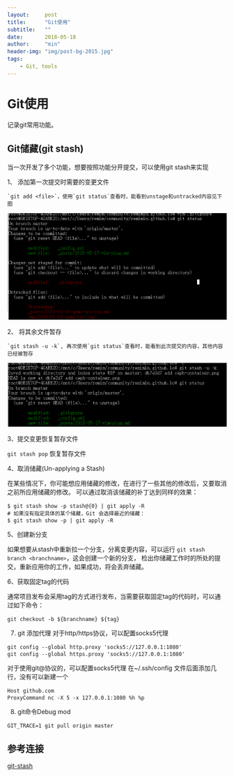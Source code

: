 ```yaml
---
layout:     post
title:      "Git使用"
subtitle:   ""
date:       2018-05-18
author:     "min"
header-img: "img/post-bg-2015.jpg"
tags:
    - Git, tools
---
```

# Git使用
记录git常用功能。

## Git储藏(git stash)

当一次开发了多个功能，想要按照功能分开提交，可以使用git stash来实现

1、 添加第一次提交时需要的变更文件

    `git add <file>`，使用`git status`查看时，能看到unstage和untracked内容见下图

![](img/git_usage/git_status_before_stash.png)

2、 将其余文件暂存

    `git stash -u -k`, 再次使用`git status`查看时，能看到此次提交的内容，其他内容已经被暂存

![](img/git_usage/git_status_after_stash.png)


3、提交变更恢复暂存文件

`git stash pop` 恢复暂存文件

4、取消储藏(Un-applying a Stash)

在某些情况下，你可能想应用储藏的修改，在进行了一些其他的修改后，又要取消之前所应用储藏的修改。
可以通过取消该储藏的补丁达到同样的效果：

```commandline
$ git stash show -p stash@{0} | git apply -R
# 如果沒有指定具体的某个储藏，Git 会选择最近的储藏：
$ git stash show -p | git apply -R
```

5、创建新分支

如果想要从stash中重新拉一个分支，分离变更内容，可以运行 `git stash branch <branchname>`，这会创建一个新的分支，
检出你储藏工作时的所处的提交，重新应用你的工作，如果成功，将会丢弃储藏。

6、获取固定tag的代码

通常项目发布会采用tag的方式进行发布，当需要获取固定tag的代码时，可以通过如下命令：

```commandline
git checkout -b ${branchname} ${tag}
```

7. git 添加代理
对于http/https协议，可以配置socks5代理
```commandline
git config --global http.proxy 'socks5://127.0.0.1:1080'
git config --global https.proxy 'socks5://127.0.0.1:1080'
```

对于使用git@协议的，可以配置socks5代理
在~/.ssh/config 文件后面添加几行，没有可以新建一个
```commandline
Host github.com
ProxyCommand nc -X 5 -x 127.0.0.1:1080 %h %p
```

8. git命令Debug mod

```
GIT_TRACE=1 git pull origin master
```

## 参考连接
[git-stash](https://git-scm.com/book/zh/v1/Git-%E5%B7%A5%E5%85%B7-%E5%82%A8%E8%97%8F%EF%BC%88Stashing%EF%BC%89)